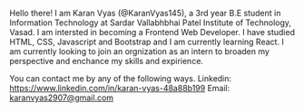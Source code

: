 Hello there! I am Karan Vyas (@KaranVyas145), a 3rd year B.E student in Information Technology at Sardar Vallabhbhai Patel Institute of Technology, Vasad. I am intersted in becoming a Frontend Web Developer. I have studied HTML, CSS, Javascript and Bootstrap and I am currently learning React. I am currently looking to join an orgnization as an intern to broaden my perspective and enchance my skills and expirience. 

You can contact me by any of the following ways.
Linkedin: https://www.linkedin.com/in/karan-vyas-48a88b199
Email: karanvyas2907@gmail.com
